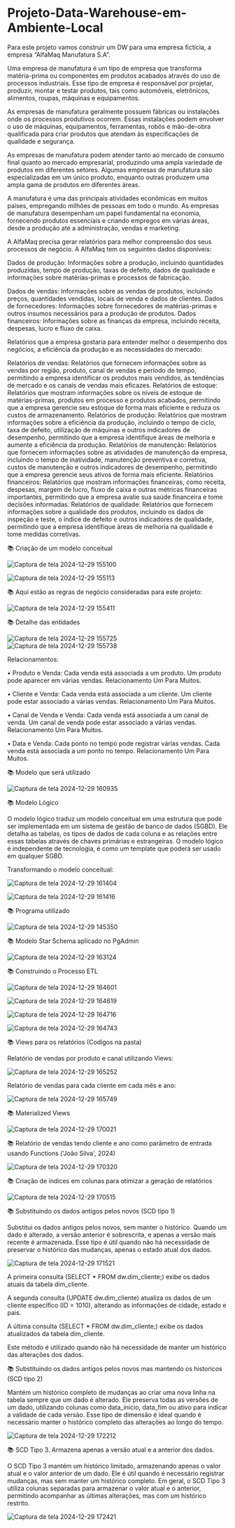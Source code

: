 # Projeto-Data-Warehouse-em-Ambiente-Local

Para este projeto vamos construir um DW para uma empresa fictícia, a empresa “AlfaMaq Manufatura S.A”.

Uma empresa de manufatura é um tipo de empresa que transforma matéria-prima ou componentes em produtos acabados através do uso de processos industriais. Esse tipo de empresa é responsável por projetar, produzir, montar e testar produtos, tais como automóveis, eletrônicos, alimentos, roupas, máquinas e equipamentos.

As empresas de manufatura geralmente possuem fábricas ou instalações onde os processos produtivos ocorrem. Essas instalações podem envolver o uso de máquinas, equipamentos, ferramentas, robôs e mão-de-obra qualificada para criar produtos que atendam às especificações de qualidade e segurança.

As empresas de manufatura podem atender tanto ao mercado de consumo final quanto ao mercado empresarial, produzindo uma ampla variedade de produtos em diferentes setores. Algumas empresas de manufatura são especializadas em um único produto, enquanto outras produzem uma ampla gama de produtos em diferentes áreas.

A manufatura é uma das principais atividades econômicas em muitos países, empregando milhões de pessoas em todo o mundo. As empresas de manufatura desempenham um papel fundamental na economia, fornecendo produtos essenciais e criando empregos em várias áreas, desde a produção até a administração, vendas e marketing.

A AlfaMaq precisa gerar relatórios para melhor compreensão dos seus processos de negócio. A AlfaMaq tem os seguintes dados disponíveis:

Dados de produção: Informações sobre a produção, incluindo quantidades produzidas, tempo de produção, taxas de defeito, dados de qualidade e informações sobre matérias-primas e processos de fabricação.

Dados de vendas: Informações sobre as vendas de produtos, incluindo preços, quantidades vendidas, locais de venda e dados de clientes.
Dados de fornecedores: Informações sobre fornecedores de matérias-primas e outros insumos necessários para a produção de produtos.
Dados financeiros: Informações sobre as finanças da empresa, incluindo receita, despesas, lucro e fluxo de caixa.

Relatórios que a empresa gostaria para entender melhor o desempenho dos negócios, a eficiência da produção e as necessidades do mercado:

Relatórios de vendas: Relatórios que fornecem informações sobre as vendas por região, produto, canal de vendas e período de tempo, permitindo a empresa identificar os produtos mais vendidos, as tendências de mercado e os canais de vendas mais eficazes.
Relatórios de estoque: Relatórios que mostram informações sobre os níveis de estoque de matérias-primas, produtos em processo e produtos acabados, permitindo que a empresa gerencie seu estoque de forma mais eficiente e reduza os custos de armazenamento.
Relatórios de produção: Relatórios que mostram informações sobre a eficiência da produção, incluindo o tempo de ciclo, taxa de defeito, utilização de máquinas e outros indicadores de desempenho, permitindo que a empresa identifique áreas de melhoria e aumente a eficiência da produção.
Relatórios de manutenção: Relatórios que fornecem informações sobre as atividades de manutenção da empresa, incluindo o tempo de inatividade, manutenção preventiva e corretiva, custos de manutenção e outros indicadores de desempenho, permitindo que a empresa gerencie seus ativos de forma mais eficiente.
Relatórios financeiros: Relatórios que mostram informações financeiras, como receita, despesas, margem de lucro, fluxo de caixa e outras métricas financeiras importantes, permitindo que a empresa avalie sua saúde financeira e tome decisões informadas.
Relatórios de qualidade: Relatórios que fornecem informações sobre a qualidade dos produtos, incluindo os dados de inspeção e teste, o índice de defeito e outros indicadores de qualidade, permitindo que a empresa identifique áreas de melhoria na qualidade e tome medidas corretivas.

📚 Criação de um modelo conceitual

![Captura de tela 2024-12-29 155100](https://github.com/user-attachments/assets/f6bc094b-d8e8-4682-a2d4-7b0552cb4a5c)

![Captura de tela 2024-12-29 155113](https://github.com/user-attachments/assets/cbccf26a-4c70-411f-8c44-e3004924b3ca)

📚 Aqui estão as regras de negócio consideradas para este projeto:

![Captura de tela 2024-12-29 155411](https://github.com/user-attachments/assets/c9f38d04-ee32-422a-b3a4-50c1302ffb27)

📚 Detalhe das entidades

![Captura de tela 2024-12-29 155725](https://github.com/user-attachments/assets/76cd8e28-74c8-4501-ac77-5bdb56242721)
![Captura de tela 2024-12-29 155738](https://github.com/user-attachments/assets/36bd9e0b-4cbd-40ce-b41b-1ebf1848a67b)

Relacionamentos:

• Produto e Venda: Cada venda está associada a um produto. Um produto pode aparecer em várias vendas. Relacionamento Um Para Muitos.

• Cliente e Venda: Cada venda está associada a um cliente. Um cliente pode estar associado a várias vendas. Relacionamento Um Para Muitos.

• Canal de Venda e Venda: Cada venda está associada a um canal de venda. Um canal de venda pode estar associado a várias vendas. Relacionamento Um Para Muitos.

• Data e Venda: Cada ponto no tempo pode registrar várias vendas. Cada venda está associada a um ponto no tempo. Relacionamento Um Para Muitos.

📚 Modelo que será utilizado

![Captura de tela 2024-12-29 160935](https://github.com/user-attachments/assets/6acefbcc-09ec-487b-8663-970c90451ab1)

📚 Modelo Lógico

O modelo lógico traduz um modelo conceitual em uma estrutura que pode ser implementada em um sistema de gestão de banco de dados (SGBD). Ele detalha as tabelas, os tipos de dados de cada coluna e as relações entre essas tabelas através de chaves primárias e estrangeiras. O modelo lógico é independente de tecnologia, é como um template que poderá ser usado em qualquer SGBD.

Transformando o modelo conceitual:

![Captura de tela 2024-12-29 161404](https://github.com/user-attachments/assets/ce541e83-635c-43cc-83e1-79feba818815)

![Captura de tela 2024-12-29 161416](https://github.com/user-attachments/assets/dbf3593d-14e7-4f77-917c-8b6084e03a36)

📚 Programa utilizado

![Captura de tela 2024-12-29 145350](https://github.com/user-attachments/assets/67df7ad9-4113-4a45-851a-1e5a040421bd)

📚 Modelo Star Schema aplicado no PgAdmin

![Captura de tela 2024-12-29 163124](https://github.com/user-attachments/assets/5719049b-d888-419b-bbba-9400c6bd70b2)

📚 Construindo o Processo ETL

![Captura de tela 2024-12-29 164601](https://github.com/user-attachments/assets/6aeb9c4b-8f53-46c3-aeb1-a2472d5cc836)

![Captura de tela 2024-12-29 164619](https://github.com/user-attachments/assets/9763b6d3-901f-4bf9-b2f5-e2e412d6b4c8)

![Captura de tela 2024-12-29 164716](https://github.com/user-attachments/assets/2ff844c4-27f0-437f-a5db-28443ef44b5a)

![Captura de tela 2024-12-29 164743](https://github.com/user-attachments/assets/c7a80d33-7fdf-451a-92c5-e062325c952a)

📚 Views para os relatórios (Codigos na pasta)

Relatório de vendas por produto e canal utilizando Views:

![Captura de tela 2024-12-29 165252](https://github.com/user-attachments/assets/c93b8e66-e54c-4849-973a-f1f75deb8040)

Relatório de vendas para cada cliente em cada mês e ano:

![Captura de tela 2024-12-29 165749](https://github.com/user-attachments/assets/fab48f24-3b82-4c14-b040-e30eebf34499)

📚 Materialized Views

![Captura de tela 2024-12-29 170021](https://github.com/user-attachments/assets/2c7a2ea6-65c8-4a3d-8c74-b581aa030b88)

📚 Relatório de vendas tendo cliente e ano como parâmetro de entrada usando Functions ('João Silva', 2024) 

![Captura de tela 2024-12-29 170320](https://github.com/user-attachments/assets/a92660bf-7a03-4124-961c-ec7c15f71d3f)

📚 Criação de índices em colunas para otimizar a geração de relatórios

![Captura de tela 2024-12-29 170515](https://github.com/user-attachments/assets/21091226-3175-4055-b515-3b91dff27c17)


📚 Substituindo os dados antigos pelos novos (SCD tipo 1)

Substitui os dados antigos pelos novos, sem manter o histórico. Quando um dado é alterado, a versão anterior é sobrescrita, e apenas a versão mais recente é armazenada. Esse tipo é útil quando não há necessidade de preservar o histórico das mudanças, apenas o estado atual dos dados.

![Captura de tela 2024-12-29 171521](https://github.com/user-attachments/assets/6694987a-350a-4f21-8723-b20e6473db07)

A primeira consulta (SELECT * FROM dw.dim_cliente;) exibe os dados atuais da tabela dim_cliente.

A segunda consulta (UPDATE dw.dim_cliente) atualiza os dados de um cliente específico (ID = 1010), alterando as informações de cidade, estado e pais.

A última consulta (SELECT * FROM dw.dim_cliente;) exibe os dados atualizados da tabela dim_cliente.

Este método é utilizado quando não há necessidade de manter um histórico das alterações dos dados.

📚 Substituindo os dados antigos pelos novos mas mantendo os historicos (SCD tipo 2)

Mantém um histórico completo de mudanças ao criar uma nova linha na tabela sempre que um dado é alterado. Ele preserva todas as versões de um dado, utilizando colunas como data_inicio, data_fim ou ativo para indicar a validade de cada versão. Esse tipo de dimensão é ideal quando é necessário manter o histórico completo das alterações ao longo do tempo.

![Captura de tela 2024-12-29 172212](https://github.com/user-attachments/assets/a81da140-3ea3-4208-97f2-44657ba309d5)

📚 SCD Tipo 3. Armazena apenas a versão atual e a anterior dos dados.

O SCD Tipo 3 mantém um histórico limitado, armazenando apenas o valor atual e o valor anterior de um dado. Ele é útil quando é necessário registrar mudanças, mas sem manter um histórico completo. Em geral, o SCD Tipo 3 utiliza colunas separadas para armazenar o valor atual e o anterior, permitindo acompanhar as últimas alterações, mas com um histórico restrito.

![Captura de tela 2024-12-29 172421](https://github.com/user-attachments/assets/15081bd0-05ec-4c87-af08-7b36b49250f0)


